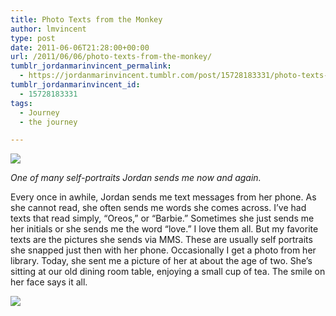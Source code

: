 ```yaml
---
title: Photo Texts from the Monkey
author: lmvincent
type: post
date: 2011-06-06T21:28:00+00:00
url: /2011/06/06/photo-texts-from-the-monkey/
tumblr_jordanmarinvincent_permalink:
  - https://jordanmarinvincent.tumblr.com/post/15728183331/photo-texts-from-the-monkey
tumblr_jordanmarinvincent_id:
  - 15728183331
tags:
  - Journey
  - the journey

---
```

![][1]

_One of many self-portraits Jordan sends me now and again._

Every once in awhile, Jordan sends me text messages from her phone. As she cannot read, she often sends me words she comes across. I&rsquo;ve had texts that read simply, &ldquo;Oreos,&rdquo; or &ldquo;Barbie.&rdquo; Sometimes she just sends me her initials or she sends me the word &ldquo;love.&rdquo; I love them all. But my favorite texts are the pictures she sends via MMS. These are usually self portraits she snapped just then with her phone. Occasionally I get a photo from her library. Today, she sent me a picture of her at about the age of two. She&rsquo;s sitting at our old dining room table, enjoying a small cup of tea. The smile on her face says it all.

![][2] 

 

 [1]: https://media.tumblr.com/tumblr_lyvo8l3g8m1r5aaue.jpg
 [2]: https://media.tumblr.com/tumblr_lyvoa06LoR1r5aaue.jpg